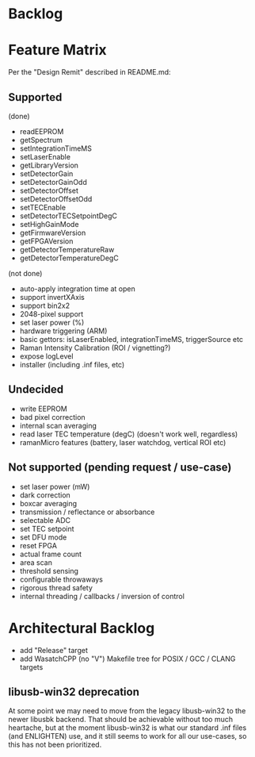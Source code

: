 # Backlog

# Feature Matrix

Per the "Design Remit" described in README.md:

## Supported

(done)
- readEEPROM
- getSpectrum
- setIntegrationTimeMS
- setLaserEnable
- getLibraryVersion
- setDetectorGain
- setDetectorGainOdd
- setDetectorOffset
- setDetectorOffsetOdd
- setTECEnable
- setDetectorTECSetpointDegC
- setHighGainMode
- getFirmwareVersion
- getFPGAVersion
- getDetectorTemperatureRaw
- getDetectorTemperatureDegC

(not done)
- auto-apply integration time at open
- support invertXAxis
- support bin2x2
- 2048-pixel support
- set laser power (%)
- hardware triggering (ARM)
- basic gettors: isLaserEnabled, integrationTimeMS, triggerSource etc
- Raman Intensity Calibration (ROI / vignetting?)
- expose logLevel
- installer (including .inf files, etc)

## Undecided 

- write EEPROM 
- bad pixel correction
- internal scan averaging
- read laser TEC temperature (degC) (doesn't work well, regardless)
- ramanMicro features (battery, laser watchdog, vertical ROI etc)

## Not supported (pending request / use-case)

- set laser power (mW)
- dark correction
- boxcar averaging
- transmission / reflectance or absorbance
- selectable ADC
- set TEC setpoint
- set DFU mode
- reset FPGA
- actual frame count
- area scan 
- threshold sensing
- configurable throwaways
- rigorous thread safety
- internal threading / callbacks / inversion of control

# Architectural Backlog

- add "Release" target
- add WasatchCPP (no "V") Makefile tree for POSIX / GCC / CLANG targets

## libusb-win32 deprecation

At some point we may need to move from the legacy libusb-win32 to the newer
libusbk backend.  That should be achievable without too much heartache, but
at the moment libusb-win32 is what our standard .inf files (and ENLIGHTEN)
use, and it still seems to work for all our use-cases, so this has not been
prioritized.
